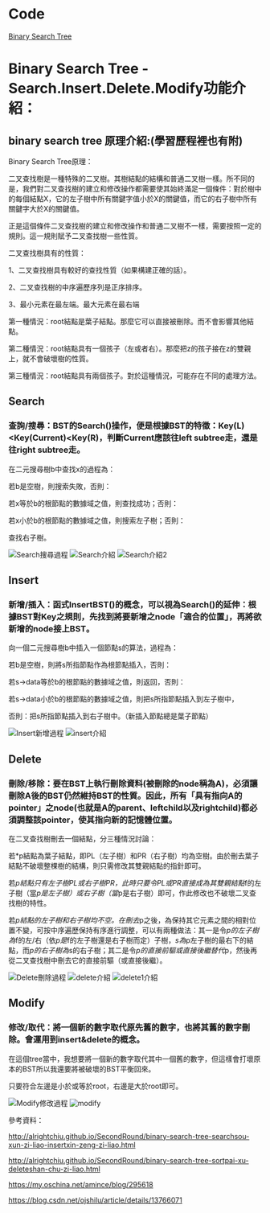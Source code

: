 # Code
[Binary Search Tree](https://github.com/Teresakao0421/teresa/blob/master/HW3/binary_search_tree_06170215.py)
# Binary Search Tree - Search.Insert.Delete.Modify功能介紹：
## binary search tree 原理介紹:(學習歷程裡也有附)
Binary Search Tree原理：

二叉查找樹是一種特殊的二叉樹。其樹結點的結構和普通二叉樹一樣。所不同的是，我們對二叉查找樹的建立和修改操作都需要使其始終滿足一個條件：對於樹中的每個結點X，它的左子樹中所有關鍵字值小於X的關鍵值，而它的右子樹中所有關鍵字大於X的關鍵值。

正是這個條件二叉查找樹的建立和修改操作和普通二叉樹不一樣，需要按照一定的規則。這一規則賦予二叉查找樹一些性質。

二叉查找樹具有的性質：

1、二叉查找樹具有較好的查找性質（如果構建正確的話）。

2、二叉查找樹的中序遍歷序列是正序排序。

3、最小元素在最左端。最大元素在最右端

第一種情況：root結點是葉子結點。那麼它可以直接被刪除。而不會影響其他結點。

第二種情況：root結點具有一個孩子（左或者右）。那麼把z的孩子接在z的雙親上，就不會破壞樹的性質。

第三種情況：root結點具有兩個孩子。對於這種情況，可能存在不同的處理方法。 
## Search
### 查詢/搜尋：BST的Search()操作，便是根據BST的特徵：Key(L)<Key(Current)<Key(R)，判斷Current應該往left subtree走，還是往right subtree走。


在二元搜尋樹b中查找x的過程為：

若b是空樹，則搜索失敗，否則：

若x等於b的根節點的數據域之值，則查找成功；否則：

若x小於b的根節點的數據域之值，則搜索左子樹；否則：

查找右子樹。

![Search搜尋過程](https://github.com/Teresakao0421/teresa/blob/master/binary%20tree/binary%20tree/search-流程圖.jpg)
![Search介紹](https://github.com/Teresakao0421/teresa/blob/master/binary%20tree/binary%20tree/search.png)
![Search介紹2](https://github.com/Teresakao0421/teresa/blob/master/binary%20tree/binary%20tree/search1.png)

## Insert
### 新增/插入：函式InsertBST()的概念，可以視為Search()的延伸：根據BST對Key之規則，先找到將要新增之node「適合的位置」，再將欲新增的node接上BST。


向一個二元搜尋樹b中插入一個節點s的算法，過程為：

若b是空樹，則將s所指節點作為根節點插入，否則：

若s->data等於b的根節點的數據域之值，則返回，否則：

若s->data小於b的根節點的數據域之值，則把s所指節點插入到左子樹中，

否則：把s所指節點插入到右子樹中。（新插入節點總是葉子節點）

![Insert新增過程](https://github.com/Teresakao0421/teresa/blob/master/binary%20tree/binary%20tree/insert-流程圖.jpg)
![insert介紹](https://github.com/Teresakao0421/teresa/blob/master/binary%20tree/binary%20tree/inserttt.png)
## Delete
### 刪除/移除：要在BST上執行刪除資料(被刪除的node稱為A)，必須讓刪除A後的BST仍然維持BST的性質。因此，所有「具有指向A的pointer」之node(也就是A的parent、leftchild以及rightchild)都必須調整該pointer，使其指向新的記憶體位置。


在二叉查找樹刪去一個結點，分三種情況討論：

若*p結點為葉子結點，即PL（左子樹）和PR（右子樹）均為空樹。由於刪去葉子結點不破壞整棵樹的結構，則只需修改其雙親結點的指針即可。

若*p結點只有左子樹PL或右子樹PR，此時只要令PL或PR直接成為其雙親結點*f的左子樹（當*p是左子樹）或右子樹（當*p是右子樹）即可，作此修改也不破壞二叉查找樹的特性。

若*p結點的左子樹和右子樹均不空。在刪去*p之後，為保持其它元素之間的相對位置不變，可按中序遍歷保持有序進行調整，可以有兩種做法：其一是令*p的左子樹為*f的左/右（依*p是*f的左子樹還是右子樹而定）子樹，*s為*p左子樹的最右下的結點，而*p的右子樹為*s的右子樹；其二是令*p的直接前驅或直接後繼替代*p，然後再從二叉查找樹中刪去它的直接前驅（或直接後繼）。

![Delete刪除過程](https://github.com/Teresakao0421/teresa/blob/master/binary%20tree/binary%20tree/delete.png)
![delete介紹](https://github.com/Teresakao0421/teresa/blob/master/binary%20tree/binary%20tree/delete11.png)
![delete1介紹](https://github.com/Teresakao0421/teresa/blob/master/binary%20tree/binary%20tree/delete12.png)
## Modify
### 修改/取代：將一個新的數字取代原先舊的數字，也將其舊的數字刪除。會運用到insert&delete的概念。


在這個tree當中，我想要將一個新的數字取代其中一個舊的數字，但這樣會打壞原本的BST所以我還要將被破壞的BST平衡回來。

只要符合左邊是小於或等於root，右邊是大於root即可。

![Modify修改過程](https://github.com/Teresakao0421/teresa/blob/master/binary%20tree/binary%20tree/modify-流程圖.jpg)
![modify](https://github.com/Teresakao0421/teresa/blob/master/binary%20tree/binary%20tree/modify1.png)

參考資料：

http://alrightchiu.github.io/SecondRound/binary-search-tree-searchsou-xun-zi-liao-insertxin-zeng-zi-liao.html

http://alrightchiu.github.io/SecondRound/binary-search-tree-sortpai-xu-deleteshan-chu-zi-liao.html

https://my.oschina.net/amince/blog/295618

https://blog.csdn.net/ojshilu/article/details/13766071
